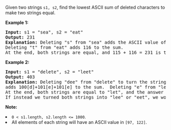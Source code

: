 <p>Given two strings <code>s1, s2</code>, find the lowest ASCII sum of deleted characters to make two strings equal.</p>

<p><b>Example 1:</b><br />
<pre>
<b>Input:</b> s1 = "sea", s2 = "eat"
<b>Output:</b> 231
<b>Explanation:</b> Deleting "s" from "sea" adds the ASCII value of "s" (115) to the sum.
Deleting "t" from "eat" adds 116 to the sum.
At the end, both strings are equal, and 115 + 116 = 231 is the minimum sum possible to achieve this.
</pre>
</p>

<p><b>Example 2:</b><br />
<pre>
<b>Input:</b> s1 = "delete", s2 = "leet"
<b>Output:</b> 403
<b>Explanation:</b> Deleting "dee" from "delete" to turn the string into "let",
adds 100[d]+101[e]+101[e] to the sum.  Deleting "e" from "leet" adds 101[e] to the sum.
At the end, both strings are equal to "let", and the answer is 100+101+101+101 = 403.
If instead we turned both strings into "lee" or "eet", we would get answers of 433 or 417, which are higher.
</pre>
</p>

<p><b>Note:</b>
<li><code>0 < s1.length, s2.length <= 1000</code>.</li>
<li>All elements of each string will have an ASCII value in <code>[97, 122]</code>.</li> 
</p>